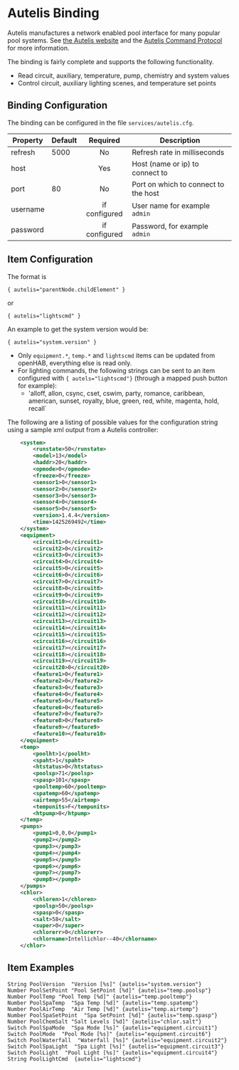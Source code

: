 # Autelis Binding

Autelis manufactures a network enabled pool interface for many popular pool systems.  See [the Autelis website](http://www.autelis.com) and the  [Autelis Command Protocol](http://www.autelis.com/wiki/index.php?title=Pool_Control_(PI)_HTTP_Command_Reference) for more information.

The binding is fairly complete and supports the following functionality.

* Read circuit, auxiliary, temperature, pump, chemistry and system values  
* Control circuit, auxiliary lighting scenes, and temperature set points

## Binding Configuration

The binding can be configured in the file `services/autelis.cfg`.

| Property | Default | Required | Description |
|----------|---------|:--------:|-------------|
| refresh  | 5000    |   No     | Refresh rate in milliseconds |
| host     |         |   Yes    | Host (name or ip) to connect to |
| port     | 80      |   No     | Port on which to connect to the host |
| username |         |   if configured | User name for example `admin` |
| password |         |   if configured | Password, for example `admin` |


## Item Configuration

The format is

```
{ autelis="parentNode.childElement" }
```

or

```
{ autelis="lightscmd" }
```

An example to get the system version would be:

```
{ autelis="system.version" }
```

* Only `equipment.*`, `temp.*` and `lightscmd` items can be updated from openHAB, everything else is read only.
* For lighting commands, the following strings can be sent to an item configured with `{ autels="lightscmd"}` (through a mapped push button for example):
  * 'alloff, allon, csync, cset, cswim, party, romance, caribbean, american, sunset, royalty, blue, green, red, white, magenta, hold, recall`

The following are a listing of possible values for the configuration string using a sample xml output from a Autelis controller:

```xml
    <system>
		<runstate>50</runstate>
		<model>13</model>
		<haddr>20</haddr>
		<opmode>0</opmode>
		<freeze>0</freeze>
		<sensor1>0</sensor1>
		<sensor2>0</sensor2>
		<sensor3>0</sensor3>
		<sensor4>0</sensor4>
		<sensor5>0</sensor5>
		<version>1.4.4</version>
		<time>1425269492</time>
	</system>
	<equipment>
		<circuit1>0</circuit1>
		<circuit2>0</circuit2>
		<circuit3>0</circuit3>
		<circuit4>0</circuit4>
		<circuit5>0</circuit5>
		<circuit6>0</circuit6>
		<circuit7>0</circuit7>
		<circuit8>0</circuit8>
		<circuit9>0</circuit9>
		<circuit10></circuit10>
		<circuit11></circuit11>
		<circuit12></circuit12>
		<circuit13></circuit13>
		<circuit14></circuit14>
		<circuit15></circuit15>
		<circuit16></circuit16>
		<circuit17></circuit17>
		<circuit18></circuit18>
		<circuit19></circuit19>
		<circuit20>0</circuit20>
		<feature1>0</feature1>
		<feature2>0</feature2>
		<feature3>0</feature3>
		<feature4>0</feature4>
		<feature5>0</feature5>
		<feature6>0</feature6>
		<feature7>0</feature7>
		<feature8>0</feature8>
		<feature9></feature9>
		<feature10></feature10>
	</equipment>
	<temp>
		<poolht>1</poolht>
		<spaht>1</spaht>
		<htstatus>0</htstatus>
		<poolsp>71</poolsp>
		<spasp>101</spasp>
		<pooltemp>60</pooltemp>
		<spatemp>60</spatemp>
		<airtemp>55</airtemp>
		<tempunits>F</tempunits>
		<htpump>0</htpump>
	</temp>
	<pumps>
		<pump1>0,0,0</pump1>
		<pump2></pump2>
		<pump3></pump3>
		<pump4></pump4>
		<pump5></pump5>
		<pump6></pump6>
		<pump7></pump7>
		<pump8></pump8>
	</pumps>
	<chlor>
		<chloren>1</chloren>
		<poolsp>50</poolsp>
		<spasp>0</spasp>
		<salt>58</salt>
		<super>0</super>
		<chlorerr>0</chlorerr>
		<chlorname>Intellichlor--40</chlorname>
	</chlor>
```

## Item Examples

```
String PoolVersion	"Version [%s]" {autelis="system.version"}
Number PoolSetPoint	"Pool SetPoint [%d]" {autelis="temp.poolsp"}
Number PoolTemp	"Pool Temp [%d]" {autelis="temp.pooltemp"}
Number PoolSpaTemp	"Spa Temp [%d]" {autelis="temp.spatemp"}
Number PoolAirTemp	"Air Temp [%d]" {autelis="temp.airtemp"}
Number PoolSpaSetPoint	"Spa SetPoint [%d]" {autelis="temp.spasp"}
Number PoolChemSalt	"Salt Levels [%d]" {autelis="chlor.salt"}
Switch PoolSpaMode  "Spa Mode [%s]" {autelis="equipment.circuit1"}
Switch PoolMode  "Pool Mode [%s]" {autelis="equipment.circuit6"}
Switch PoolWaterfall  "Waterfall [%s]" {autelis="equipment.circuit2"}
Switch PoolSpaLight  "Spa Light [%s]" {autelis="equipment.circuit3"}
Switch PoolLight  "Pool Light [%s]" {autelis="equipment.circuit4"}
String PoolLightCmd	 {autelis="lightscmd"}
```
